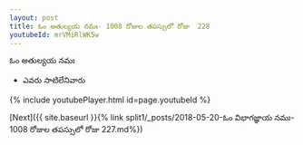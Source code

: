 ```yaml
---
layout: post
title: ఓం అతుల్యయ నమః- 1008 రోజుల తపస్సులో రోజు  228
youtubeId: mrVMiRlWK5w
---
```

 
 
 ఓం అతుల్యయ నమః  
 
 -  ఎవరు సాటిలేనివారు 
 
  
 
  
 
 
 
 
 
 


{% include youtubePlayer.html id=page.youtubeId %}
 
[Next]({{ site.baseurl }}{% link  split1/_posts/2018-05-20-ఓం విభాగజ్ఞాయ నమః- 1008 రోజుల తపస్సులో రోజు  227.md%})
 
